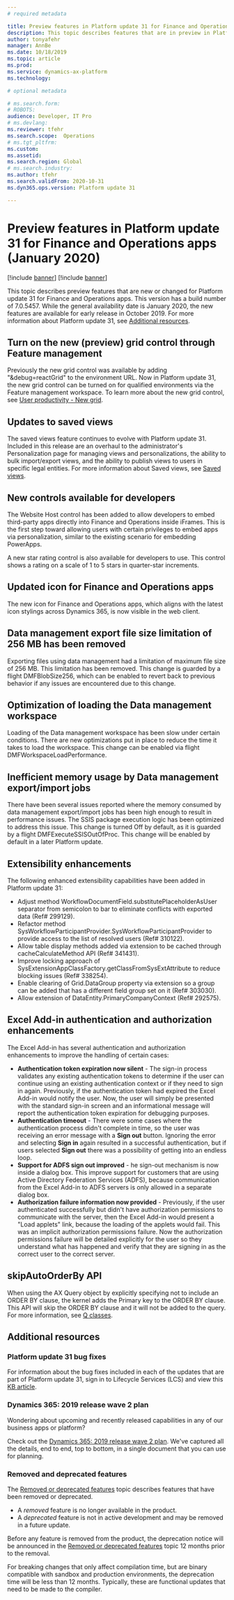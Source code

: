 ```yaml
---
# required metadata

title: Preview features in Platform update 31 for Finance and Operations apps (January 2020)
description: This topic describes features that are in preview in Platform update 31 for Finance and Operations apps. 
author: tonyafehr
manager: AnnBe
ms.date: 10/18/2019
ms.topic: article
ms.prod: 
ms.service: dynamics-ax-platform
ms.technology: 

# optional metadata

# ms.search.form: 
# ROBOTS: 
audience: Developer, IT Pro
# ms.devlang: 
ms.reviewer: tfehr
ms.search.scope:  Operations
# ms.tgt_pltfrm: 
ms.custom: 
ms.assetid:
ms.search.region: Global
# ms.search.industry: 
ms.author: tfehr
ms.search.validFrom: 2020-10-31
ms.dyn365.ops.version: Platform update 31

---
```

# Preview features in Platform update 31 for Finance and Operations apps (January 2020)

[!include [banner](../includes/banner.md)]
[!include [banner](../includes/preview-banner.md)]

This topic describes preview features that are new or changed for Platform update 31 for Finance and Operations apps. This version has a build number of 7.0.5457. While the general availability date is January 2020, the new features are available for early release in October 2019. For more information about Platform update 31, see [Additional resources](whats-new-platform-update-31.md#additional-resources).

## Turn on the new (preview) grid control through Feature management
Previously the new grid control was available by adding "&debug=reactGrid" to the environment URL. Now in Platform update 31, the new grid control can be turned on for qualified environments via the Feature management workspace. To learn more about the new grid control, see [User productivity - New grid](https://docs.microsoft.com/dynamics365-release-plan/2019wave2/finance-operations/user-productivity-new-grid).

## Updates to saved views
The saved views feature continues to evolve with Platform update 31. Included in this release are an overhaul to the administrator's Personalization page for managing views and personalizations, the ability to bulk import/export views, and the ability to publish views to users in specific legal entities. For more information about Saved views, see [Saved views](../../fin-ops/get-started/saved-views.md).  

## New controls available for developers
The Website Host control has been added to allow developers to embed third-party apps directly into Finance and Operations inside iFrames. This is the first step toward allowing users with certain privileges to embed apps via personalization, similar to the existing scenario for embedding PowerApps.

A new star rating control is also available for developers to use. This control shows a rating on a scale of 1 to 5 stars in quarter-star increments.

## Updated icon for Finance and Operations apps
The new icon for Finance and Operations apps, which aligns with the latest icon stylings across Dynamics 365, is now visible in the web client.

## Data management export file size limitation of 256 MB has been removed
Exporting files using data management had a limitation of maximum file size of 256 MB. This limitation has been removed. This change is guarded by a flight DMFBlobSize256, which can be enabled to revert back to previous behavior if any issues are encountered due to this change.

## Optimization of loading the Data management workspace
Loading of the Data management workspace has been slow under certain conditions. There are new optimizations put in place to reduce the time it takes to load the workspace. This change can be enabled via flight DMFWorkspaceLoadPerformance.

## Inefficient memory usage by Data management export/import jobs
There have been several issues reported where the memory consumed by data management export/import jobs has been high enough to result in performance issues. The SSIS package execution logic has been optimized to address this issue. This change is turned Off by default, as it is guarded by a flight DMFExecuteSSISOutOfProc. This change will be enabled by default in a later Platform update.

## Extensibility enhancements
The following enhanced extensibility capabilities have been added in Platform update 31:

- Adjust method WorkflowDocumentField.substitutePlaceholderAsUser separator from semicolon to bar to eliminate conflicts with exported data (Ref# 299129).
- Refactor method SysWorkflowParticipantProvider.SysWorkflowParticipantProvider to provide access to the list of resolved users (Ref# 310122).
- Allow table display methods added via extension to be cached through cacheCalculateMethod API (Ref# 341431).
- Improve locking approach of SysExtensionAppClassFactory.getClassFromSysExtAttribute to reduce blocking issues (Ref# 338254).
- Enable clearing of Grid.DataGroup property via extension so a group can be added that has a different field group set on it (Ref# 303030).
- Allow extension of DataEntity.PrimaryCompanyContext (Ref# 292575).

## Excel Add-in authentication and authorization enhancements
The Excel Add-in has several authentication and authorization enhancements to improve the handling of certain cases:
- **Authentication token expiration now silent** - The sign-in process validates any existing authentication tokens to determine if the user can continue using an existing authentication context or if they need to sign in again. Previously, if the authentication token had expired the Excel Add-in would notify the user. Now, the user will simply be presented with the standard sign-in screen and an informational message will report the authentication token expiration for debugging purposes.
- **Authentication timeout** - There were some cases where the authentication process didn't complete in time, so the user was receiving an error message with a **Sign out** button. Ignoring the error and selecting **Sign in** again resulted in a successful authentication, but if users selected **Sign out** there was a possibility of getting into an endless loop.
- **Support for ADFS sign out improved** - he sign-out mechanism is now inside a dialog box. This improve support for customers that are using Active Directory Federation Services (ADFS), because communication from the Excel Add-in to ADFS servers is only allowed in a separate dialog box.
- **Authorization failure information now provided** - Previously, if the user authenticated successfully but didn't have authorization permissions to communicate with the server, then the Excel Add-in would present a "Load applets" link, because the loading of the applets would fail. This was an implicit authorization permissions failure. Now the authorization permissions failure will be detailed explicitly for the user so they understand what has happened and verify that they are signing in as the correct user to the correct server.

## skipAutoOrderBy API
When using the AX Query object by explicitly specifying not to include an ORDER BY clause, the kernel adds the Primary key to the ORDER BY clause. This API will skip the ORDER BY clause and it will not be added to the query. For more information, see [Q classes](../dev-ref/q-classes.md).


## Additional resources

### Platform update 31 bug fixes
For information about the bug fixes included in each of the updates that are part of Platform update 31, sign in to Lifecycle Services (LCS) and view this [KB article](https://fix.lcs.dynamics.com/).

### Dynamics 365: 2019 release wave 2 plan
Wondering about upcoming and recently released capabilities in any of our business apps or platform?

Check out the [Dynamics 365: 2019 release wave 2 plan](https://docs.microsoft.com/dynamics365-release-plan/2019wave2/). We've captured all the details, end to end, top to bottom, in a single document that you can use for planning.

### Removed and deprecated features
The [Removed or deprecated features](../../dev-itpro/migration-upgrade/deprecated-features.md) topic describes features that have been removed or deprecated.

- A *removed* feature is no longer available in the product.
- A *deprecated* feature is not in active development and may be removed in a future update.

Before any feature is removed from the product, the deprecation notice will be announced in the [Removed or deprecated features](../../dev-itpro/migration-upgrade/deprecated-features.md) topic 12 months prior to the removal.

For breaking changes that only affect compilation time, but are binary compatible with sandbox and production environments, the deprecation time will be less than 12 months. Typically, these are functional updates that need to be made to the compiler.
